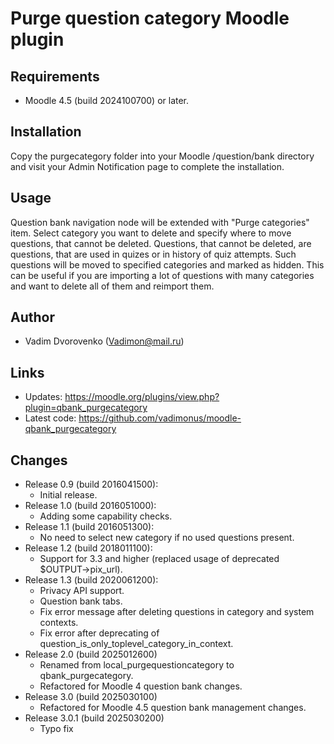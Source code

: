 Purge question category Moodle plugin
=====================================

Requirements
------------
- Moodle 4.5 (build 2024100700) or later.

Installation
------------
Copy the purgecategory folder into your Moodle /question/bank directory and visit your Admin Notification page to complete the installation.

Usage
-----
Question bank navigation node will be extended with "Purge categories" item. Select category you want to delete and specify where to 
move questions, that cannot be deleted. Questions, that cannot be deleted, are questions, that are used in quizes or in history of quiz
attempts. Such questions will be moved to specified categories and marked as hidden. This can be useful if you are importing a lot of 
questions with many categories and want to delete all of them and reimport them.

Author
------
- Vadim Dvorovenko (Vadimon@mail.ru)

Links
-----
- Updates: https://moodle.org/plugins/view.php?plugin=qbank_purgecategory
- Latest code: https://github.com/vadimonus/moodle-qbank_purgecategory

Changes
-------
- Release 0.9 (build 2016041500):
  - Initial release.
- Release 1.0 (build 2016051000):
  - Adding some capability checks.
- Release 1.1 (build 2016051300):
  - No need to select new category if no used questions present.
- Release 1.2 (build 2018011100):
  - Support for 3.3 and higher (replaced usage of deprecated $OUTPUT->pix_url).
- Release 1.3 (build 2020061200):
  - Privacy API support.
  - Question bank tabs.
  - Fix error message after deleting questions in category and system contexts. 
  - Fix error after deprecating of question_is_only_toplevel_category_in_context.
- Release 2.0 (build 2025012600)
  - Renamed from local_purgequestioncategory to qbank_purgecategory.
  - Refactored for Moodle 4 question bank changes.
- Release 3.0 (build 2025030100)
  - Refactored for Moodle 4.5 question bank management changes.
- Release 3.0.1 (build 2025030200)
  - Typo fix 
